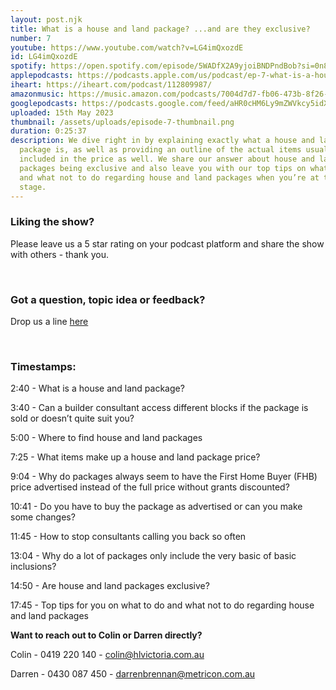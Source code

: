 ```yaml
---
layout: post.njk
title: What is a house and land package? ...and are they exclusive?
number: 7
youtube: https://www.youtube.com/watch?v=LG4imQxozdE
id: LG4imQxozdE
spotify: https://open.spotify.com/episode/5WADfX2A9yjoiBNDPndBob?si=0n8SsFQATsGfgPl8Teht0w
applepodcasts: https://podcasts.apple.com/us/podcast/ep-7-what-is-a-house-and-land-package-and-are-they-exclusive/id1681936589?i=1000612992717
iheart: https://iheart.com/podcast/112809987/
amazonmusic: https://music.amazon.com/podcasts/7004d7d7-fb06-473b-8f26-8ce9992cac11
googlepodcasts: https://podcasts.google.com/feed/aHR0cHM6Ly9mZWVkcy5idXp6c3Byb3V0LmNvbS8yMTM5MTU1LnJzcw==
uploaded: 15th May 2023
thumbnail: /assets/uploads/episode-7-thumbnail.png
duration: 0:25:37
description: We dive right in by explaining exactly what a house and land
  package is, as well as providing an outline of the actual items usually
  included in the price as well. We share our answer about house and land
  packages being exclusive and also leave you with our top tips on what to do
  and what not to do regarding house and land packages when you’re at that
  stage.
---
```

### Liking the show?

Please leave us a 5 star rating on your podcast platform and share the show with others - thank you.

<br>

### Got a question, topic idea or feedback?

Drop us a line <a href="/contact" id="contact-us" target="_blank">here</a>

<br>

### Timestamps:

2:40 - What is a house and land package? 

3:40 - Can a builder consultant access different blocks if the package is sold or doesn’t quite suit you?

5:00 - Where to find house and land packages

7:25 - What items make up a house and land package price? 

9:04 - Why do packages always seem to have the First Home Buyer (FHB) price advertised instead of the full price without grants discounted?

10:41 - Do you have to buy the package as advertised or can you make some changes?

11:45 - How to stop consultants calling you back so often

13:04 - Why do a lot of packages only include the very basic of basic inclusions?

14:50 - Are house and land packages exclusive?

17:45 - Top tips for you on what to do and what not to do regarding house and land packages

**Want to reach out to Colin or Darren directly?**

Colin - 0419 220 140 - colin@hlvictoria.com.au

Darren - 0430 087 450 - darrenbrennan@metricon.com.au